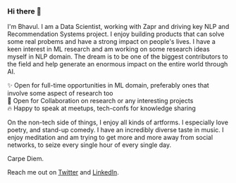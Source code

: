 ### Hi there 👋

I'm Bhavul. I am a Data Scientist, working with Zapr and driving key NLP and Recommendation Systems project. I enjoy building products that can solve some real probems and have a strong impact on people's lives. I have a keen interest in ML research and am working on some research ideas myself in NLP domain. The dream is to be one of the biggest contributors to the field and help generate an enormous impact on the entire world through AI.  

✨ Open for full-time opportunities in ML domain, preferably ones that involve some aspect of research too  
👐 Open for Collaboration on research or any interesting projects  
🔥 Happy to speak at meetups, tech-confs for knowledge sharing  

On the non-tech side of things, I enjoy all kinds of artforms. I especially love poetry, and stand-up comedy. I have an incredibly diverse taste in music. I enjoy meditation and am trying to get more and more away from social networks, to seize every single hour of every single day.  

Carpe Diem.  
 
Reach me out on [Twitter](http://twitter.com/bhavulgauri) and [LinkedIn](https://www.linkedin.com/in/bhavul/).  

<!--
**bhavul/bhavul** is a ✨ _special_ ✨ repository because its `README.md` (this file) appears on your GitHub profile.

Here are some ideas to get you started:

- 🔭 I’m currently working on ...
- 🌱 I’m currently learning ...
- 👯 I’m looking to collaborate on ...
- 🤔 I’m looking for help with ...
- 💬 Ask me about ...
- 📫 How to reach me: ...
- 😄 Pronouns: ...
- ⚡ Fun fact: ...
-->
